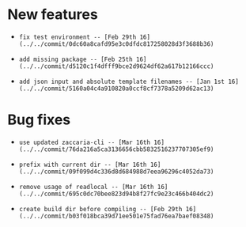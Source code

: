 
# New features

-     fix test environment -- [Feb 29th 16](../../commit/0dc60a8cafd95e3c0dfdc817258028d3f3688b36)
-     add missing package -- [Feb 25th 16](../../commit/d5120c1f4dfff9bce2d9624df62a617b12166ccc)
-     add json input and absolute template filenames -- [Jan 1st 16](../../commit/5160a04c4a910820a0ccf8cf7378a5209d62ac13)

# Bug fixes

-     use updated zaccaria-cli -- [Mar 16th 16](../../commit/76da216a5ca3136656cbb5832516237707305ef9)
-     prefix with current dir -- [Mar 16th 16](../../commit/09f099d4c336d8d684988d7eea96296c4052da73)
-     remove usage of readlocal -- [Mar 16th 16](../../commit/695c0dc70bee823d94b8f27fc9e23c466b404dc2)
-     create build dir before compiling -- [Feb 29th 16](../../commit/b03f018bca39d71ee501e75fad76ea7baef08348)
